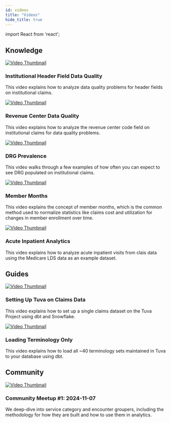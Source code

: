 ```yaml
---
id: videos
title: "Videos"
hide_title: true
---
```


import React from 'react';

## Knowledge

<div style={{ display: "flex", flexDirection: "column", gap: "20px" }}>

<div style={{ display: "flex", alignItems: "flex-start" }}>
  <a href="https://www.youtube.com/watch?v=g6eQ5Xyoak0" target="_blank" rel="noopener noreferrer" style={{ minWidth: "120px", marginRight: "20px" }}>
    <img src="https://img.youtube.com/vi/g6eQ5Xyoak0/0.jpg" alt="Video Thumbnail" style={{ width: "120px", height: "auto", cursor: "pointer" }} />
  </a>
  <div>
    <h3 style={{ margin: "0 0 5px 0" }}>Institutional Header Field Data Quality</h3>
    <p style={{ margin: "0", fontSize: "0.9em", lineHeight: "1.4em" }}>
      This video explains how to analyze data quality problems for header fields on institutional claims.
    </p>
  </div>
</div>

<div style={{ display: "flex", alignItems: "flex-start" }}>
  <a href="https://www.youtube.com/watch?v=LBkrlZ4aSAE" target="_blank" rel="noopener noreferrer" style={{ minWidth: "120px", marginRight: "20px" }}>
    <img src="https://img.youtube.com/vi/LBkrlZ4aSAE/0.jpg" alt="Video Thumbnail" style={{ width: "120px", height: "auto", cursor: "pointer" }} />
  </a>
  <div>
    <h3 style={{ margin: "0 0 5px 0" }}>Revenue Center Data Quality</h3>
    <p style={{ margin: "0", fontSize: "0.9em", lineHeight: "1.4em" }}>
      This video explains how to analyze the revenue center code field on institutional claims for data quality problems.
    </p>
  </div>
</div>

<div style={{ display: "flex", alignItems: "flex-start" }}>
  <a href="https://www.youtube.com/watch?v=T3PiXyB_0go" target="_blank" rel="noopener noreferrer" style={{ minWidth: "120px", marginRight: "20px" }}>
    <img src="https://img.youtube.com/vi/T3PiXyB_0go/0.jpg" alt="Video Thumbnail" style={{ width: "120px", height: "auto", cursor: "pointer" }} />
  </a>
  <div>
    <h3 style={{ margin: "0 0 5px 0" }}>DRG Prevalence</h3>
    <p style={{ margin: "0", fontSize: "0.9em", lineHeight: "1.4em" }}>
      This video walks through a few examples of how often you can expect to see DRG populated on institutional claims.
    </p>
  </div>
</div>

<div style={{ display: "flex", alignItems: "flex-start" }}>
  <a href="https://www.youtube.com/watch?v=UNjUwevyBDk" target="_blank" rel="noopener noreferrer" style={{ minWidth: "120px", marginRight: "20px" }}>
    <img src="https://img.youtube.com/vi/UNjUwevyBDk/0.jpg" alt="Video Thumbnail" style={{ width: "120px", height: "auto", cursor: "pointer" }} />
  </a>
  <div>
    <h3 style={{ margin: "0 0 5px 0" }}>Member Months</h3>
    <p style={{ margin: "0", fontSize: "0.9em", lineHeight: "1.4em" }}>
      This video explains the concept of member months, which is the common method used to normalize statistics like claims cost and utilization for changes in member enrollment over time.
    </p>
  </div>
</div>

<div style={{ display: "flex", alignItems: "flex-start" }}>
  <a href="https://www.youtube.com/watch?v=QdEf718J_2Q" target="_blank" rel="noopener noreferrer" style={{ minWidth: "120px", marginRight: "20px" }}>
    <img src="https://img.youtube.com/vi/QdEf718J_2Q/0.jpg" alt="Video Thumbnail" style={{ width: "120px", height: "auto", cursor: "pointer" }} />
  </a>
  <div>
    <h3 style={{ margin: "0 0 5px 0" }}>Acute Inpatient Analytics</h3>
    <p style={{ margin: "0", fontSize: "0.9em", lineHeight: "1.4em" }}>
      This video explains how to analyze acute inpatient visits from clais data using the Medicare LDS data as an example dataset.
    </p>
  </div>
</div>

<!--
Claims Data Fundamentals

- Claims Data Generation Process
- Claims Data Tables and Columns
- Key Data Elements for Analytics
- Adjustments, Denials, and Reversals

Medical Economics

- Key Data Elements
- Member Months
- Calculating Spend PMPM
- Grouping Claims: An Overview
- Service Categories
- Encounters
- Condition Groups
- Provider Specialty
- Provider Attribution
- Case Study: MSK
- Case Study: Cardiology

Risk Adjustment

Quality Measures
-->

</div>


## Guides

<div style={{ display: "flex", flexDirection: "column", gap: "20px" }}>

<div style={{ display: "flex" }}>
  <a href="https://www.youtube.com/watch?v=FWxbrt7Fgiw" target="_blank" rel="noopener noreferrer">
    <img src="https://img.youtube.com/vi/FWxbrt7Fgiw/0.jpg" alt="Video Thumbnail" style={{ width: "120px", marginRight: "20px", cursor: "pointer" }} />
  </a>
  <div>
    <h3 style={{ margin: "0 0 5px 0" }}>Setting Up Tuva on Claims Data</h3>
    <p style={{ margin: "0", fontSize: "0.9em" }}>This video explains how to set up a single claims dataset on the Tuva Project using dbt and Snowflake.</p>
  </div>
</div>

<div style={{ display: "flex" }}>
  <a href="https://www.youtube.com/watch?v=oJyuJ4XFYNI" target="_blank" rel="noopener noreferrer">
    <img src="https://img.youtube.com/vi/oJyuJ4XFYNI/0.jpg" alt="Video Thumbnail" style={{ width: "120px", marginRight: "20px", cursor: "pointer" }} />
  </a>
  <div>
    <h3 style={{ margin: "0 0 5px 0" }}>Loading Terminology Only </h3>
    <p style={{ margin: "0", fontSize: "0.9em" }}>This video explains how to load all ~40 terminology sets maintained in Tuva to your database using dbt.</p>
  </div>
</div>

<!--
### Data Architecture Example

### Mapping + Data Quality

### Managing Data Refreshes

### Managing Data Model Upgrades

### Extending the Data Model

### Customizing the Data Model

### Geo-coding + Social Determinants

### Vocab Normalization

### Data Platform Architecture
-->
</div>

## Community

<div style={{ display: "flex", flexDirection: "column", gap: "20px" }}>

<div style={{ display: "flex", alignItems: "flex-start" }}>
  <a href="https://www.youtube.com/watch?v=Yza5z9lVfCs" target="_blank" rel="noopener noreferrer" style={{ minWidth: "120px", marginRight: "20px" }}>
    <img src="https://img.youtube.com/vi/Yza5z9lVfCs/0.jpg" alt="Video Thumbnail" style={{ width: "120px", height: "auto", cursor: "pointer" }} />
  </a>
  <div>
    <h3 style={{ margin: "0 0 5px 0" }}>Community Meetup #1: 2024-11-07</h3>
    <p style={{ margin: "0", fontSize: "0.9em", lineHeight: "1.4em" }}>
      We deep-dive into service category and encounter groupers, including the methodology for how they are built and how to use them in analytics.
    </p>
  </div>
</div>

</div>


